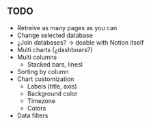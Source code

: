 ## TODO 
 - Retreive as many pages as you can
 - Change selected database
 - ¿Join databases? -> doable with Notion itself
 - Multi charts (¿dashboars?)
 - Multi columns
    - Stacked bars, linesl
 - Sorting by column
 - Chart customization
    - Labels (title, axis)
    - Background color
    - Timezone
    - Colors
 - Data filters